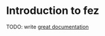 # Introduction to fez

TODO: write [great documentation](http://jacobian.org/writing/great-documentation/what-to-write/)
